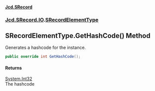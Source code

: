 #### [Jcd.SRecord](index.md 'index')
### [Jcd.SRecord.IO](Jcd.SRecord.IO.md 'Jcd.SRecord.IO').[SRecordElementType](Jcd.SRecord.IO.SRecordElementType.md 'Jcd.SRecord.IO.SRecordElementType')

## SRecordElementType.GetHashCode() Method

Generates a hashcode for the instance.

```csharp
public override int GetHashCode();
```

#### Returns
[System.Int32](https://docs.microsoft.com/en-us/dotnet/api/System.Int32 'System.Int32')  
The hashcode